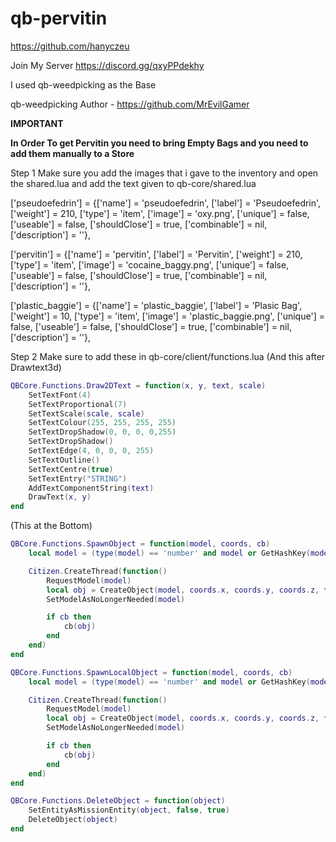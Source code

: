 # qb-pervitin
https://github.com/hanyczeu

Join My Server
https://discord.gg/qxyPPdekhy

I used qb-weedpicking as the Base

qb-weedpicking Author - https://github.com/MrEvilGamer


**IMPORTANT**

**In Order To get Pervitin you need to bring Empty Bags and you need to add them manually to a Store**

Step 1
Make sure you add the images that i gave to the inventory and open the shared.lua and add the text given to
qb-core/shared.lua

['pseudoefedrin'] 					 = {['name'] = 'pseudoefedrin',						['label'] = 'Pseudoefedrin',				['weight'] = 210,		['type'] = 'item',		['image'] = 'oxy.png',	    ['unique'] = false,		['useable'] = false,	['shouldClose'] = true,	   ['combinable'] = nil,   ['description'] = ''},

['pervitin'] 					 = {['name'] = 'pervitin',						['label'] = 'Pervitin',				['weight'] = 210,		['type'] = 'item',		['image'] = 'cocaine_baggy.png',	    ['unique'] = false,		['useable'] = false,	['shouldClose'] = true,	   ['combinable'] = nil,   ['description'] = ''},

['plastic_baggie'] 				 = {['name'] = 'plastic_baggie',				['label'] = 'Plasic Bag',				['weight'] = 10,		['type'] = 'item',		['image'] = 'plastic_baggie.png',	    ['unique'] = false,		['useable'] = false,	['shouldClose'] = true,	   ['combinable'] = nil,   ['description'] = ''},

Step 2
Make sure to add these in qb-core/client/functions.lua
(And this after Drawtext3d) 

```lua
QBCore.Functions.Draw2DText = function(x, y, text, scale)
    SetTextFont(4)
    SetTextProportional(7)
    SetTextScale(scale, scale)
    SetTextColour(255, 255, 255, 255)
    SetTextDropShadow(0, 0, 0, 0,255)
    SetTextDropShadow()
    SetTextEdge(4, 0, 0, 0, 255)
    SetTextOutline()
    SetTextCentre(true)
    SetTextEntry("STRING")
    AddTextComponentString(text)
    DrawText(x, y)
end
```

(This at the Bottom)

```lua
QBCore.Functions.SpawnObject = function(model, coords, cb)
    local model = (type(model) == 'number' and model or GetHashKey(model))

    Citizen.CreateThread(function()
        RequestModel(model)
        local obj = CreateObject(model, coords.x, coords.y, coords.z, true, false, true)
        SetModelAsNoLongerNeeded(model)

        if cb then
            cb(obj)
        end
    end)
end
```
```lua
QBCore.Functions.SpawnLocalObject = function(model, coords, cb)
    local model = (type(model) == 'number' and model or GetHashKey(model))

    Citizen.CreateThread(function()
        RequestModel(model)
        local obj = CreateObject(model, coords.x, coords.y, coords.z, false, false, true)
        SetModelAsNoLongerNeeded(model)

        if cb then
            cb(obj)
        end
    end)
end
```
```lua
QBCore.Functions.DeleteObject = function(object)
    SetEntityAsMissionEntity(object, false, true)
    DeleteObject(object)
end
```
